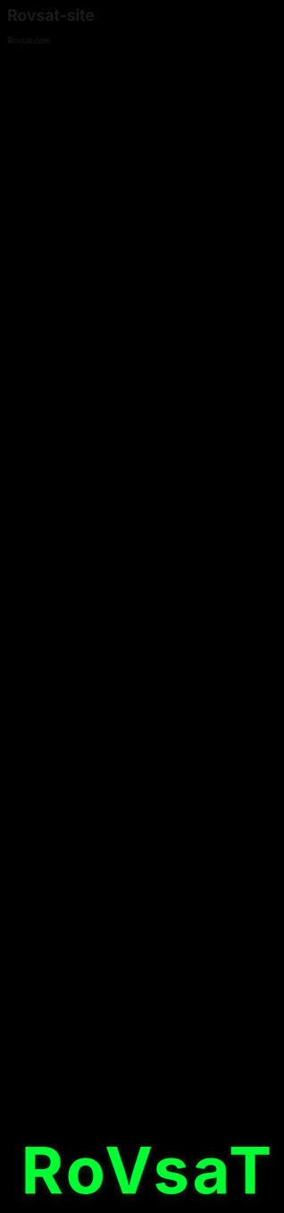 # Rovsat-site
Rovsat.com
<!doctype html>
<html lang="az">
<head>
  <meta charset="utf-8" />
  <meta name="viewport" content="width=device-width,initial-scale=1" />
  <title>RoVsaT</title>
  <meta name="description" content="RoVsaT — rəsmi sayt." />
  <!-- robotlara icazə verin -->
  <meta name="robots" content="index,follow" />
  <style>
    /* Tam qara ekran, mərkəzləşmiş yaşıl yazı */
    html,body{
      height:100%;
      margin:0;
      background:#000; /* qara */
      font-family: Inter, system-ui, -apple-system, "Segoe UI", Roboto, "Helvetica Neue", Arial;
    }
    .center{
      height:100%;
      display:flex;
      align-items:center;
      justify-content:center;
      text-align:center;
      user-select:none;
    }
    .logo{
      color:#00ff33; /* canlı yaşıl */
      font-size:clamp(48px, 12vw, 160px);
      letter-spacing:6px;
      font-weight:700;
      text-transform:none;
      text-shadow: 0 6px 18px rgba(0,255,51,0.08);
    }
    /* İstəsən animasiya */
    @keyframes glow {
      0% { filter: drop-shadow(0 0 4px rgba(0,255,51,0.15)); transform: translateY(0); }
      50% { filter: drop-shadow(0 0 18px rgba(0,255,51,0.25)); transform: translateY(-4px); }
      100% { filter: drop-shadow(0 0 4px rgba(0,255,51,0.15)); transform: translateY(0); }
    }
    .logo { animation: glow 3.5s ease-in-out infinite; }
  </style>
</head>
<body>
  <div class="center">
    <div class="logo">RoVsaT</div>
  </div>
</body>
</html>
